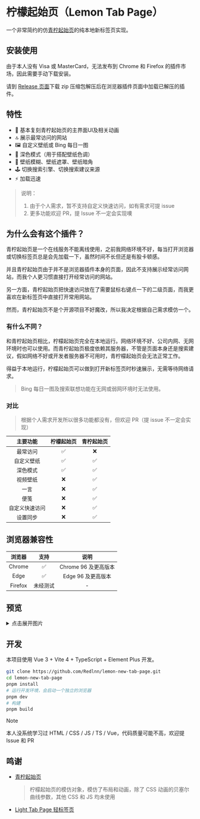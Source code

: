 # 柠檬起始页（Lemon Tab Page）

一个非常简约的仿[青柠起始页](https://limestart.cn/)的纯本地新标签页实现。

## 安装使用

由于本人没有 Visa 或 MasterCard，无法发布到 Chrome 和 Firefox 的插件市场，因此需要手动下载安装。

请到 [Release 页面](https://github.com/Redlnn/lemon-new-tab-page/releases)下载
zip 压缩包解压后在浏览器插件页面中加载已解压的插件。

## 特性

- :art: 基本复刻青柠起始页的主界面UI及相关动画
- :top: 展示最常访问的网站
- :framed_picture: 自定义壁纸或 Bing 每日一图
- :crescent_moon: 深色模式（用于搭配壁纸色调）
- :rainbow: 壁纸模糊、壁纸遮罩、壁纸暗角
- :joystick: 切换搜索引擎、切换搜索建议来源
- :zap: 加载迅速

> 说明：
>
> 1. 由于个人需求，暂不支持自定义快速访问，如有需求可提 issue
> 2. 更多功能欢迎 PR，提 Issue 不一定会实现噢

## 为什么会有这个插件？

青柠起始页是一个在线服务不能离线使用，之前我网络环境不好，每当打开浏览器或切换标签页总是会先加载一下，虽然时间不长但还是有股卡顿感。

并且青柠起始页由于并不是浏览器插件本身的页面，因此不支持展示经常访问网站，而我个人更习惯直接打开经常访问的网站。

另一方面，青柠起始页把快速访问放在了需要鼠标右键点一下的二级页面，而我更喜欢在新标签页中直接打开常用网站。

然而，青柠起始页不是个开源项目不好魔改，所以我决定根据自己需求模仿一个。

### 有什么不同？

和青柠起始页相比，柠檬起始页完全在本地运行。网络环境不好、公司内网、无网环境时也可以使用。而青柠起始页极度依赖其服务器，不管是页面本身还是搜索建议，假如网络不好或开发者服务器不可用时，青柠檬起始页会无法正常工作。

得益于本地运行，柠檬起始页可以做到打开新标签页时秒速展示，无需等待网络请求。

> Bing 每日一图及搜索联想功能在无网或弱网环境时无法使用。

### 对比

> 根据个人需求开发所以很多功能都没有，但欢迎 PR（提 issue 不一定会实现）

|    主要功能    | 柠檬起始页 | 青柠起始页 |
| :------------: | :--------: | :--------: |
|    最常访问    |     ✅     |     ❌     |
|   自定义壁纸   |     ✅     |     ✅     |
|    深色模式    |     ✅     |     ✅     |
|    视频壁纸    |     ❌     |     ✅     |
|      一言      |     ❌     |     ✅     |
|      便笺      |     ❌     |     ✅     |
| 自定义快速访问 |     ❌     |     ✅     |
|    设置同步    |     ❌     |     ✅     |

## 浏览器兼容性

| 浏览器  |   支持   |         说明         |
| :-----: | :------: | :------------------: |
| Chrome  |    ✅    | Chrome 96 及更高版本 |
|  Edge   |    ✅    |  Edge 96 及更高版本  |
| Firefox | 未经测试 |          -           |

## 预览

<details>
<summary>点击展开图片</summary>

![主页](./preview/home.webp)
![设置页面](./preview/settings.webp)

</details>

## 开发

本项目使用 Vue 3 + Vite 4 + TypeScript + Element Plus 开发。

```sh
git clone https://github.com/Redlnn/lemon-new-tab-page.git
cd lemon-new-tab-page
pnpm install
# 运行开发环境，会启动一个独立的浏览器
pnpm dev
# 构建
pnpm build
```

> [!NOTE]  
> 本人没系统学习过 HTML / CSS / JS / TS / Vue，代码质量可能不高，欢迎提 Issue 和 PR

## 鸣谢

- [青柠起始页](https://limestart.cn/)

  > 柠檬起始页的模仿对象，模仿了布局和动画，除了 CSS 动画的贝塞尔曲线参数，其他 CSS 和 JS 均未使用

- [Light Tab Page 轻标签页](https://github.com/Devifish/light-tab-page)
